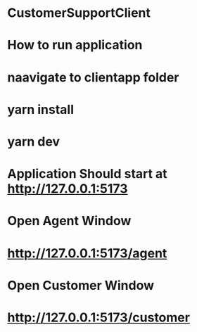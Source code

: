 # CustomerSupportClient

# How to run application 
# naavigate to clientapp folder
# yarn install
# yarn dev
# Application Should start at http://127.0.0.1:5173
# Open Agent Window
#  http://127.0.0.1:5173/agent
# Open Customer Window
# http://127.0.0.1:5173/customer
